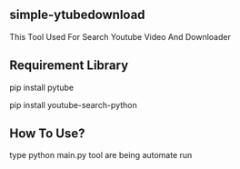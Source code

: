 <h2 align="left"> simple-ytubedownload </h2>
<p> This Tool Used For Search Youtube Video And Downloader</p>

<h2 align="left"> Requirement Library </h2>
<p> pip install pytube </p>
<p> pip install youtube-search-python </p>

<h2 align="left"> How To Use? </h2>
<p> type python main.py tool are being automate run </p>


